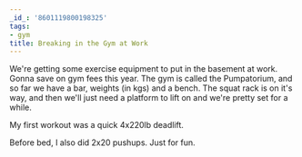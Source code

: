 ```yaml
---
_id_: '8601119800198325'
tags:
- gym
title: Breaking in the Gym at Work
---
```


We're getting some exercise equipment to put in the basement at work. Gonna save on gym fees this year. The gym is called the Pumpatorium, and so far we have a bar, weights (in kgs) and a bench. The squat rack is on it's way, and then we'll just need a platform to lift on and we're pretty set for a while.

My first workout was a quick 4x220lb deadlift.

Before bed, I also did 2x20 pushups. Just for fun.
